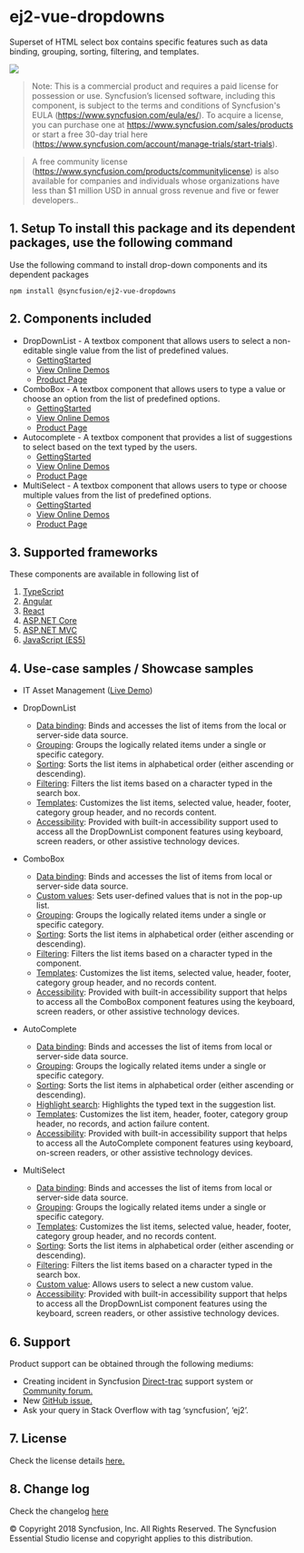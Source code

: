 # ej2-vue-dropdowns

Superset of HTML select box contains specific features such as data binding, grouping, sorting, filtering, and templates.

![](../../ReadMe_Images/gif.gif)

>Note: This is a commercial product and requires a paid license for possession or use. Syncfusion’s licensed software, including this component, is subject to the terms and conditions of Syncfusion's EULA (https://www.syncfusion.com/eula/es/). To acquire a license, you can purchase one at https://www.syncfusion.com/sales/products or start a free 30-day trial here (https://www.syncfusion.com/account/manage-trials/start-trials).

>A free community license (https://www.syncfusion.com/products/communitylicense) is also available for companies and individuals whose organizations have less than $1 million USD in annual gross revenue and five or fewer developers..

## 1. Setup To install this package and its dependent packages, use the following command

Use the following command to install drop-down components and its dependent packages

```
npm install @syncfusion/ej2-vue-dropdowns
```

## 2. Components included

* DropDownList - A textbox component that allows users to select a non-editable single value from the list of predefined values.
    * [GettingStarted](https://ej2.syncfusion.com/vue/documentation/drop-down-list/getting-started.html)
    * [View Online Demos](https://ej2.syncfusion.com/vue/demos/#/material/drop-down-list/default.html)
    * [Product Page](https://www.syncfusion.com/products/vue/dropdownlist)
* ComboBox - A textbox component that allows users to type a value or choose an option from the list of predefined options.
    * [GettingStarted](https://ej2.syncfusion.com/vue/documentation/combo-box/getting-started.html)
    * [View Online Demos](https://ej2.syncfusion.com/vue/demos/#/material/combo-box/default.html)
    * [Product Page](https://www.syncfusion.com/products/vue/combobox)
* Autocomplete - A textbox component that provides a list of suggestions to select based on the text typed by the users.
    * [GettingStarted](https://ej2.syncfusion.com/vue/documentation/auto-complete/getting-started.html)
    * [View Online Demos](https://ej2.syncfusion.com/vue/demos/#/material/auto-complete/default.html)
    * [Product Page](https://www.syncfusion.com/products/vue/autocomplete)
* MultiSelect - A textbox component that allows users to type or choose multiple values from the list of predefined options.
    * [GettingStarted](https://ej2.syncfusion.com/vue/documentation/multi-select/getting-started.html)
    * [View Online Demos](https://ej2.syncfusion.com/vue/demos/#/material/multi-select/default.html)
    * [Product Page](https://www.syncfusion.com/products/vue/multiselect)

## 3. Supported frameworks
These components are available in following list of 
1.  [TypeScript](https://ej2.syncfusion.com/demos/#/material)
2.	[Angular](https://ej2.syncfusion.com/angular/demos/#/material)
3.	[React](https://ej2.syncfusion.com/react/demos/#/material)
4.	[ASP.NET Core](https://aspdotnetcore.syncfusion.com)
5.	[ASP.NET MVC](http://aspnetmvc.syncfusion.com)
6.	[JavaScript (ES5)](https://ej2.syncfusion.com/javascript/demos/#/material)

## 4. Use-case samples / Showcase samples

* IT Asset Management ([Live Demo](https://ej2.syncfusion.com/showcase/vue/assetmanagement/?utm_source=npm&utm_campaign=dropdown#/))


* DropDownList
    * [Data binding](https://ej2.syncfusion.com/vue/demos/#/material/drop-down-list/databinding.html): Binds and accesses the list of items from the local or server-side data source.
    * [Grouping](https://ej2.syncfusion.com/vue/demos/#/material/drop-down-list/groupingicon.html): Groups the logically related items under a single or specific category.
    * [Sorting](https://ej2.syncfusion.com/vue/documentation/drop-down-list/api-dropDownList.html?lang=typescript#sortorder): Sorts the list items in alphabetical order (either ascending or descending).
    * [Filtering](https://ej2.syncfusion.com/vue/demos/#/material/drop-down-list/filtering.html): Filters the list items based on a character typed in the search box.
    * [Templates](https://ej2.syncfusion.com/vue/demos/#/material/drop-down-list/template.html): Customizes the list items, selected value, header, footer, category group header, and no records content.
    * [Accessibility](https://ej2.syncfusion.com/vue/documentation/drop-down-list/accessibility.html?lang=typescript): Provided with built-in accessibility support used to access all the DropDownList component features using keyboard, screen readers, or other assistive technology devices.


* ComboBox
    * [Data binding](https://ej2.syncfusion.com/vue/demos/#/material/combo-box/databinding.html): Binds and accesses the list of items from local or server-side data source.
    * [Custom values](https://ej2.syncfusion.com/vue/demos/#/material/combo-box/customvalue.html): Sets user-defined values that is not in the pop-up list.
    * [Grouping](https://ej2.syncfusion.com/vue/demos/#/material/combo-box/groupingicon.html): Groups the logically related items under a single or specific category.
    * [Sorting](https://ej2.syncfusion.com/vue/documentation/combo-box/api-comboBox.html?lang=typescript#sortorder): Sorts the list items in alphabetical order (either ascending or descending).
    * [Filtering](https://ej2.syncfusion.com/vue/demos/#/material/combo-box/filtering.html): Filters the list items based on a character typed in the component.
    * [Templates](https://ej2.syncfusion.com/vue/demos/#/material/combo-box/template.html): Customizes the list items, selected value, header, footer, category group header, and no records content.
    * [Accessibility](https://ej2.syncfusion.com/vue/documentation/combo-box/accessibility.html?lang=typescript): Provided with built-in accessibility support that helps to access all the ComboBox component features using the keyboard, screen readers, or other assistive technology devices.


* AutoComplete
    * [Data binding](https://ej2.syncfusion.com/vue/demos/#/material/auto-complete/databinding.html): Binds and accesses the list of items from local or server-side data source.
    * [Grouping](https://ej2.syncfusion.com/vue/demos/#/material/auto-complete/groupingicon.html): Groups the logically related items under a single or specific category.
    * [Sorting](https://ej2.syncfusion.com/vue/documentation/auto-complete/api-autoComplete.html?lang=typescript#sortorder): Sorts the list items in alphabetical order (either ascending or descending).
    * [Highlight search](https://ej2.syncfusion.com/vue/demos/#/material/auto-complete/highlight.html): Highlights the typed text in the suggestion list.
    * [Templates](https://ej2.syncfusion.com/vue/demos/#/material/auto-complete/template.html): Customizes the list item, header, footer, category group header, no records, and action failure content.
    * [Accessibility](https://ej2.syncfusion.com/vue/documentation/auto-complete/accessibility.html?lang=typescript): Provided with built-in accessibility support that helps to access all the AutoComplete component features using keyboard, on-screen readers, or other assistive technology devices.


* MultiSelect
    * [Data binding](https://ej2.syncfusion.com/vue/demos/#/material/multi-select/databinding.html): Binds and accesses the list of items from local or server-side data source.
    * [Grouping](https://ej2.syncfusion.com/vue/demos/#/material/multi-select/groupingicon.html): Groups the logically related items under a single or specific category.
    * [Templates](https://ej2.syncfusion.com/vue/demos/#/material/multi-select/template.html): Customizes the list items, selected value, header, footer, category group header, and     no records content.
    * [Sorting](https://ej2.syncfusion.com/vue/documentation/multi-select/api-multiSelect.html?lang=typescript#sortorder): Sorts the list items in alphabetical order (either ascending or descending).
    * [Filtering](https://ej2.syncfusion.com/vue/demos/#/material/multi-select/filtering.html): Filters the list items based on a character typed in the search box.
    * [Custom value](https://ej2.syncfusion.com/vue/demos/#/material/multi-select/customvalue.html): Allows users to select a new custom value.
    * [Accessibility](https://ej2.syncfusion.com/vue/documentation/multi-select/accessibility.html?lang=typescript): Provided with built-in accessibility support that helps to access all the      DropDownList component features using the keyboard, screen readers, or other assistive technology devices.

## 6. Support
Product support can be obtained through the following mediums:
* Creating incident in Syncfusion [Direct-trac](https://www.syncfusion.com/support/directtrac/incidents?utm_source=npm&utm_campaign=dropdwon) support system or [Community forum.](https://www.syncfusion.com/forums/essential-js2?utm_source=npm&utm_campaign=dropdwon)
* New [GitHub issue.](https://github.com/syncfusion/ej2-dropdowns/issues/new)
* Ask your query in Stack Overflow with tag ‘syncfusion’, ‘ej2’.

 
## 7. License 
Check the license details [here.](https://github.com/syncfusion/ej2/blob/master/license?utm_source=npm&utm_campaign=dropdown)

## 8. Change log 
 Check the changelog [here](https://github.com/syncfusion/ej2-vue-dropdowns/blob/master/CHANGELOG.md)

© Copyright 2018 Syncfusion, Inc. All Rights Reserved. The Syncfusion Essential Studio license and copyright applies to this distribution.
